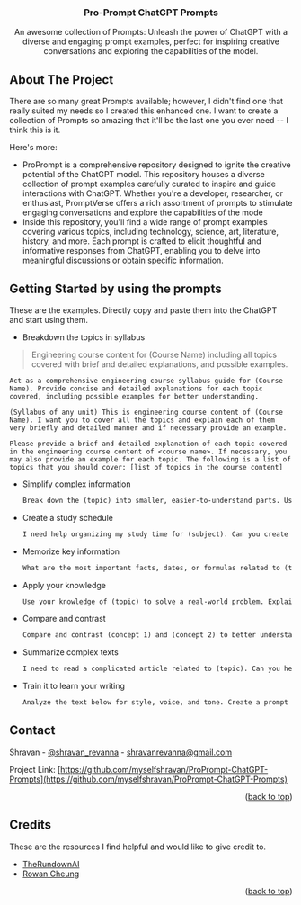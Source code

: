 <div align="center">

  <h3 align="center">Pro-Prompt ChatGPT Prompts</h3>

  <p align="center">
    An awesome collection of Prompts: Unleash the power of ChatGPT with a diverse and engaging prompt examples, perfect for inspiring creative conversations and exploring the capabilities of the model.
  </p>
</div>

<!-- ABOUT THE PROJECT -->
## About The Project

There are so many great Prompts available; however, I didn't find one that really suited my needs so I created this enhanced one. I want to create a collection of Prompts so amazing that it'll be the last one you ever need -- I think this is it.

Here's more:

* ProPrompt is a comprehensive repository designed to ignite the creative potential of the ChatGPT model. This repository houses a diverse collection of prompt examples carefully curated to inspire and guide interactions with ChatGPT. Whether you're a developer, researcher, or enthusiast, PromptVerse offers a rich assortment of prompts to stimulate engaging conversations and explore the capabilities of the mode
* Inside this repository, you'll find a wide range of prompt examples covering various topics, including technology, science, art, literature, history, and more. Each prompt is crafted to elicit thoughtful and informative responses from ChatGPT, enabling you to delve into meaningful discussions or obtain specific information.

<!-- GETTING STARTED -->
## Getting Started by using the prompts

These are the examples. Directly copy and paste them into the ChatGPT and start using them.

* Breakdown the topics in syllabus

 >Engineering course content for (Course Name) including all topics covered with brief and detailed explanations, and possible examples.

  ```
  Act as a comprehensive engineering course syllabus guide for (Course Name). Provide concise and detailed explanations for each topic covered, including possible examples for better understanding.
  ```

  ```
  (Syllabus of any unit) This is engineering course content of (Course Name). I want you to cover all the topics and explain each of them very briefly and detailed manner and if necessary provide an example.
  ```

  ```
  Please provide a brief and detailed explanation of each topic covered in the engineering course content of <course name>. If necessary, you may also provide an example for each topic. The following is a list of topics that you should cover: [list of topics in the course content]
  ```

* Simplify complex information

  ```markdown
  Break down the (topic) into smaller, easier-to-understand parts. Use analogies and real-life examples to simplify the concept & make it more relatable.
  ```

* Create a study schedule

  ```markdown
  I need help organizing my study time for (subject). Can you create a study schedule for me, including breaks and practice exercises?
  ```

* Memorize key information

  ```markdown
  What are the most important facts, dates, or formulas related to (topic)? Help me create a memorization technique to remember them easily.
  ```

* Apply your knowledge

  ```markdown
  Use your knowledge of (topic) to solve a real-world problem. Explain your thought process and share your solution.
  ```

* Compare and contrast

  ```markdown
  Compare and contrast (concept 1) and (concept 2) to better understand their similarities and differences. Use examples to illustrate your points.
  ```

* Summarize complex texts

  ```markdown
  I need to read a complicated article related to (topic). Can you help me summarize the key points and takeaways from the text?
  ```

* Train it to learn your writing

  ```markdown
  Analyze the text below for style, voice, and tone. Create a prompt to write a new paragraph in the same style, voice, and tone: [insert your text]
  ```

<!-- CONTACT -->
## Contact

Shravan - [@shravan_revanna](https://instagram.com/shravan_revanna) - <shravanrevanna@gmail.com>

Project Link: [https://github.com/myselfshravan/ProPrompt-ChatGPT-Prompts](https://github.com/myselfshravan/ProPrompt-ChatGPT-Prompts)

<p align="right">(<a href="#readme-top">back to top</a>)</p>

<!-- ACKNOWLEDGMENTS -->
## Credits

These are the resources I find helpful and would like to give credit to.

* [TheRundownAI](https://twitter.com/TheRundownAI)
* [Rowan Cheung](https://twitter.com/rowancheung)

<p align="right">(<a href="#readme-top">back to top</a>)</p>
